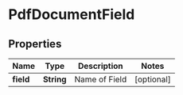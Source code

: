 

# PdfDocumentField


## Properties

| Name | Type | Description | Notes |
|------------ | ------------- | ------------- | -------------|
|**field** | **String** | Name of Field |  [optional] |



